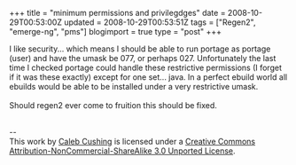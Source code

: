 +++
title = "minimum permissions and privilegdges"
date = 2008-10-29T00:53:00Z
updated = 2008-10-29T00:53:51Z
tags = ["Regen2", "emerge-ng", "pms"]
blogimport = true 
type = "post"
+++

I like security... which means I should be able to run portage as portage (user) and have the umask be 077, or perhaps 027. Unfortunately the last time I checked portage could handle these restrictive permissions (I forget if it was these exactly) except for one set... java. In a perfect ebuild world all ebuilds would be able to be installed under a very restrictive umask.<br /><br />Should regen2 ever come to fruition this should be fixed.<div class="blogger-post-footer"><br />--<br />
This <span xmlns:dc="http://purl.org/dc/elements/1.1/" href="http://purl.org/dc/dcmitype/Text" rel="dc:type">work</span> by <a xmlns:cc="http://creativecommons.org/ns#" href="http://www.xenoterracide.com" property="cc:attributionName" rel="cc:attributionURL">Caleb Cushing</a> is licensed under a <a rel="license" href="http://creativecommons.org/licenses/by-nc-sa/3.0/">Creative Commons Attribution-NonCommercial-ShareAlike 3.0 Unported License</a>.</div>
